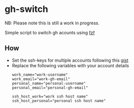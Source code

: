 # gh-switch

NB: Please note this is still a work in progress.

Simple script to switch gh acounts using [fzf](https://github.com/junegunn/fzf)

## How 

- Set the ssh-keys for multiple accounts following this [gist](https://gist.github.com/oanhnn/80a89405ab9023894df7)
- Replace the following variables with your account details
    ```
    work_name="work-username"
    work_email="work-gh-email"
    personal_name="personal-username"
    personal_email="personal-gh-email"

    ssh_host_work="work ssh host name"
    ssh_host_personal="personal ssh host name" 
    ```
